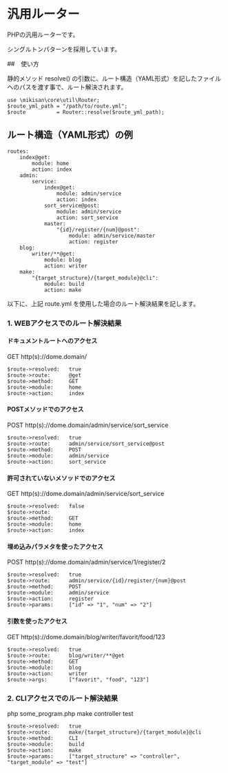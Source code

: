 # 汎用ルーター

PHPの汎用ルーターです。

シングルトンパターンを採用しています。

##　使い方

静的メソッド resolve() の引数に、ルート構造（YAML形式）を記したファイルへのパスを渡す事で、ルート解決されます。

```
use \mikisan\core\util\Router;
$route_yml_path = "/path/to/route.yml";
$route          = Router::resolve($route_yml_path);
```

## ルート構造（YAML形式）の例

```
routes:
    index@get:
        module: home
        action: index
    admin:
        service:
            index@get:
                module: admin/service
                action: index
            sort_service@post:
                module: admin/service
                action: sort_service
            master:
                "{id}/register/{num}@post":
                    module: admin/service/master
                    action: register
    blog:
        writer/**@get:
            module: blog
            action: writer
    make:
        "{target_structure}/{target_module}@cli":
            module: build
            action: make
```

以下に、上記 route.yml を使用した場合のルート解決結果を記します。

### 1. WEBアクセスでのルート解決結果

#### ドキュメントルートへのアクセス

GET http(s)://dome.domain/

```
$route->resolved:   true
$route->route:      @get
$route->method:     GET
$route->module:     home
$route->action:     index
```

#### POSTメソッドでのアクセス

POST http(s)://dome.domain/admin/service/sort_service

```
$route->resolved:   true
$route->route:      admin/service/sort_service@post
$route->method:     POST
$route->module:     admin/service
$route->action:     sort_service
```

#### 許可されていないメソッドでのアクセス

GET http(s)://dome.domain/admin/service/sort_service

```
$route->resolved:   false
$route->route:      
$route->method:     GET
$route->module:     home
$route->action:     index
```

#### 埋め込みパラメタを使ったアクセス

POST http(s)://dome.domain/admin/service/1/register/2

```
$route->resolved:   true
$route->route:      admin/service/{id}/register/{num}@post
$route->method:     POST
$route->module:     admin/service
$route->action:     register
$route->params:     ["id" => "1", "num" => "2"]
```

#### 引数を使ったアクセス

GET http(s)://dome.domain/blog/writer/favorit/food/123

```
$route->resolved:   true
$route->route:      blog/writer/**@get
$route->method:     GET
$route->module:     blog
$route->action:     writer
$route->args:       ["favorit", "food", "123"]
```

### 2. CLIアクセスでのルート解決結果

php some_program.php make controller test

```
$route->resolved:   true
$route->route:      make/{target_structure}/{target_module}@cli
$route->method:     CLI
$route->module:     build
$route->action:     make
$route->params:     ["target_structure" => "controller", "target_module" => "test"]
```

